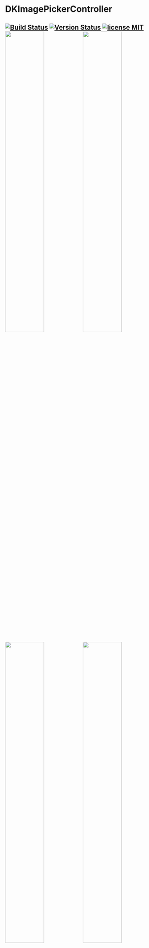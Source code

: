 DKImagePickerController
=======================

 [![Build Status](https://secure.travis-ci.org/zhangao0086/DKImagePickerController.svg)](http://travis-ci.org/zhangao0086/DKImagePickerController) [![Version Status](http://img.shields.io/cocoapods/v/DKImagePickerController.png)][docsLink] [![license MIT](http://img.shields.io/badge/license-MIT-orange.png)][mitLink]
<img width="50%" height="50%" src="https://raw.githubusercontent.com/zhangao0086/DKImagePickerController/develop/Screenshot1.png" /><img width="50%" height="50%" src="https://raw.githubusercontent.com/zhangao0086/DKImagePickerController/develop/Screenshot2.png" />
---
<img width="50%" height="50%" src="https://raw.githubusercontent.com/zhangao0086/DKImagePickerController/develop/Screenshot3.png" /><img width="50%" height="50%" src="https://raw.githubusercontent.com/zhangao0086/DKImagePickerController/develop/Screenshot4.png" />
---
<img width="50%" height="50%" src="https://raw.githubusercontent.com/zhangao0086/DKImagePickerController/develop/Screenshot5.png" /><img width="50%" height="50%" src="https://raw.githubusercontent.com/zhangao0086/DKImagePickerController/develop/Screenshot6.png" />
---

## Description
It's a Facebook style Image Picker Controller by Swift. It uses [DKCamera][DKCamera] instead of `UIImagePickerController` since the latter cannot be Integrated into another container, and it will raise a warning `Snapshotting ... or snapshot after screen updates.` in **iOS 8**.

### Features
* Supports both single and multiple selection.
* Supports filtering albums and sorting by type.
* Supports landscape and iPad and orientation switching.
* Supports iCloud.
* Supports UIAppearance.
* Supports custom camera.
* Supports custom UICollectionViewLayout.

## Requirements
* iOS 8.0+
* ARC

## Installation
#### iOS 8 and newer
DKImagePickerController is available on CocoaPods. Simply add the following line to your podfile:

```ruby
# For latest release in cocoapods
pod 'DKImagePickerController'
```

#### iOS 7.x

> The 3.x aren't supported before iOS 8. If you want to support iOS 7, you can look at the [2.4.3](https://github.com/zhangao0086/DKImagePickerController/tree/2.4.3) branch that uses `ALAssetsLibrary` instead of using `Photos`.

> To use Swift libraries on apps that support iOS 7, you must manually copy the files into your application project.
[CocoaPods only supports Swift on OS X 10.9 and newer, and iOS 8 and newer.](https://github.com/CocoaPods/blog.cocoapods.org/commit/6933ae5ccfc1e0b39dd23f4ec67d7a083975836d)

## Getting Started
#### Initialization and presentation
```swift

let pickerController = DKImagePickerController()

pickerController.didSelectAssets = { (assets: [DKAsset]) in
    print("didSelectAssets")
    print(assets)
}

self.presentViewController(pickerController, animated: true) {}

````

#### Customizing

```swift
/// Forces selection of tapped image immediatly.
public var singleSelect = false
    
/// The maximum count of assets which the user will be able to select.
public var maxSelectableCount = 999

/// Set the defaultAssetGroup to specify which album is the default asset group.
public var defaultAssetGroup: PHAssetCollectionSubtype?

/// The types of PHAssetCollection to display in the picker.
public var assetGroupTypes: [PHAssetCollectionSubtype] = [
    .SmartAlbumUserLibrary,
    .SmartAlbumFavorites,
    .AlbumRegular
    ]

/// Set the showsEmptyAlbums to specify whether or not the empty albums is shown in the picker.
public var showsEmptyAlbums = true

/// The type of picker interface to be displayed by the controller.
public var assetType: DKImagePickerControllerAssetType = .AllAssets

/// The predicate applies to images only.
public var imageFetchPredicate: NSPredicate?

/// The predicate applies to videos only.
public var videoFetchPredicate: NSPredicate?

/// If sourceType is Camera will cause the assetType & maxSelectableCount & allowMultipleTypes & defaultSelectedAssets to be ignored.
public var sourceType: DKImagePickerControllerSourceType = .Both

/// Whether allows to select photos and videos at the same time.
public var allowMultipleTypes = true

/// If YES, and the requested image is not stored on the local device, the Picker downloads the image from iCloud.
public var autoDownloadWhenAssetIsInCloud = true

/// Determines whether or not the rotation is enabled.
public var allowsLandscape = false

/// The callback block is executed when user pressed the cancel button.
public var didCancel: (() -> Void)?
public var showsCancelButton = false

/// The callback block is executed when user pressed the select button.
public var didSelectAssets: ((assets: [DKAsset]) -> Void)?

/// It will have selected the specific assets.
public var defaultSelectedAssets: [DKAsset]?

```

##### Customize Navigation Bar
You can easily customize the appearance of navigation bar using the appearance proxy.
```swift
UINavigationBar.appearance().titleTextAttributes = [
    NSFontAttributeName : UIFont(name: "Optima-BoldItalic", size: 21)!,
    NSForegroundColorAttributeName : UIColor.redColor()
]
```
<img width="50%" height="50%" src="https://raw.githubusercontent.com/zhangao0086/DKImagePickerController/develop/Screenshot9.png" />

#### Hides camera

```swift
pickerController.sourceType = .Photo
```
<img width="50%" height="50%" src="https://raw.githubusercontent.com/zhangao0086/DKImagePickerController/develop/Screenshot10.png" />

#### Quickly take a picture

```swift
pickerController.sourceType = .Camera
```
<img width="50%" height="50%" src="https://raw.githubusercontent.com/zhangao0086/DKImagePickerController/develop/Exhibit1.gif" />

#### Create a custom camera

You can give a class that implements the `DKImagePickerControllerUIDelegate` protocol to customize camera.  
The following code uses a `UIImagePickerController`:
```swift
public class CustomUIDelegate: DKImagePickerControllerDefaultUIDelegate, UIImagePickerControllerDelegate, UINavigationControllerDelegate {
    
    var didCancel: (() -> Void)?
    var didFinishCapturingImage: ((image: UIImage) -> Void)?
    var didFinishCapturingVideo: ((videoURL: NSURL) -> Void)?
    
    public override func imagePickerControllerCreateCamera(imagePickerController: DKImagePickerController,
                                                           didCancel: (() -> Void),
                                                           didFinishCapturingImage: ((image: UIImage) -> Void),
                                                           didFinishCapturingVideo: ((videoURL: NSURL) -> Void)
                                                           ) -> UIViewController {
        self.didCancel = didCancel
        self.didFinishCapturingImage = didFinishCapturingImage
        self.didFinishCapturingVideo = didFinishCapturingVideo
        
        let picker = UIImagePickerController()
        picker.delegate = self
        picker.sourceType = .Camera
        picker.mediaTypes = [kUTTypeImage as String, kUTTypeMovie as String]
        
        return picker
    }
    
    // MARK: - UIImagePickerControllerDelegate methods
    
    public func imagePickerController(picker: UIImagePickerController, didFinishPickingMediaWithInfo info: [String : AnyObject]) {
        let mediaType = info[UIImagePickerControllerMediaType] as! String
        
        if mediaType == kUTTypeImage as String {
            let image = info[UIImagePickerControllerOriginalImage] as! UIImage
            self.didFinishCapturingImage?(image: image)
        } else if mediaType == kUTTypeMovie as String {
            let videoURL = info[UIImagePickerControllerMediaURL] as! NSURL
            self.didFinishCapturingVideo?(videoURL: videoURL)
        }
    }
    
    public func imagePickerControllerDidCancel(picker: UIImagePickerController) {
        self.didCancel?()
    }
    
}
```

## How to use in Objective-C

#### If you use [CocoaPods](http://cocoapods.org/)

* Adding the following two lines into your `Podfile`:

    ```ruby
    pod 'DKImagePickerController'
    use_frameworks!
    ```
* Importing it into your Objective-C file: 

    ```objective-c
    #import <DKImagePickerController/DKImagePickerController-Swift.h>
    ```

#### If you use it directly in your project

> See also:[Swift and Objective-C in the Same Project](https://developer.apple.com/library/ios/documentation/Swift/Conceptual/BuildingCocoaApps/MixandMatch.html)

* Drag and drop the [DKCamera][DKCamera] and `DKImageManager` and `DKImagePickerController` to your project
* Importing it into your Objective-C file: 

    ```objective-c
    #import "YourProductModuleName-Swift.h"
    ```

---
then you can:

```objective-c
DKImagePickerController *pickerController = [DKImagePickerController new];
pickerController.assetType = DKImagePickerControllerAssetTypeAllAssets;
pickerController.showsCancelButton = NO;
pickerController.showsEmptyAlbums = YES;
pickerController.allowMultipleTypes = YES;
pickerController.defaultSelectedAssets = @[];
pickerController.sourceType = DKImagePickerControllerSourceTypeBoth;
//  pickerController.assetGroupTypes    // unavailable
//  pickerController.defaultAssetGroup  // unavailable

 [pickerController setDidSelectAssets:^(NSArray * __nonnull assets) {
     NSLog(@"didSelectAssets");
 }];
 
 [self presentViewController:pickerController animated:YES completion:nil];
```

## Localization
It has been supported languages so far:

* en.lproj
* zh-Hans.lproj
* hu.lproj

If you want to add new language, pull request or issue!

---
You can merge your branch into the `develop` branch. Any Pull Requests to be welcome!!!

## Change Log
> In `3.2.0`
> * I changed the `sourceType` type to `enum` in order to access the property in Objective-C. You can use `.Both` instead of `[.Camera, .Photo]`.
> * I've also updated the `fetchAVAsset...` interface:  
> the `completeBlock: (avAsset: AVURLAsset?` was changed to `completeBlock: (avAsset: AVURLAsset?, info: [NSObject : AnyObject]?`.
> * Added support for custom cancel button and done button. You can adjust the position and style of these buttons.
> * Added support for custom UICollectionViewLayout.

> In `3.0.4`, I've updated the `fetchImage...` interface:  
> the `completeBlock: (image: UIImage?) -> Void` was changed to `completeBlock: (image: UIImage?, info: [NSObject : AnyObject]?) -> Void`
> so you need to change:
```swift
asset.fetchImageWithSize(size, completeBlock: { image in
    // ...
})
```
to:
```swift
asset.fetchImageWithSize(size, completeBlock: { image, info in
    // ...
})
```

## [3.1.3](https://github.com/zhangao0086/DKImagePickerController/tree/3.1.3) (2016-04-01)

[Full Changelog](https://github.com/zhangao0086/DKImagePickerController/compare/3.1.2...3.1.3)

**Merged pull requests:**

- Added support for custom camera based UINavigationController.

- Added video support for custom camera.

## [3.1.2](https://github.com/zhangao0086/DKImagePickerController/tree/3.1.2) (2016-04-01)

[Full Changelog](https://github.com/zhangao0086/DKImagePickerController/compare/3.1.1...3.1.2)

**Merged pull requests:**

- Fixed an issue that will cause the didSelectAssets block is called twice.

- Added support for custom predicate to assets.

- Optimized for fetching original image.

- The fetchImageWithSize fetching image with .AspectFit.

- Fixed an issue that may cause the popover not display as rounded.

## [3.1.1](https://github.com/zhangao0086/DKImagePickerController/tree/3.1.1) (2016-03-18)

[Full Changelog](https://github.com/zhangao0086/DKImagePickerController/compare/3.0.10...3.1.1)

**Merged pull requests:**

- Fixed an issue that may cause crash when user not authorized camera access.

> [More logs...](https://github.com/zhangao0086/DKImagePickerController/blob/develop/CHANGELOG.md)

## Special Thanks
Thanks for [scottdelly][scottdelly]'s [contribution][scottdellyCon] and [performance improvement][scottdellyCon1]!  
Thanks for [LucidityDesign][LucidityDesign]'s [contribution][LucidityDesignCon]!  
Thanks for [AnthonyMDev][AnthonyMDev]'s [contribution][scottdellyCon]!

## License
DKImagePickerController is released under the MIT license. See LICENSE for details.

[docsLink]:http://cocoadocs.org/docsets/DKImagePickerController
[mitLink]:http://opensource.org/licenses/MIT
[DKCamera]:https://github.com/zhangao0086/DKCamera
[scottdelly]:https://github.com/scottdellyDKImagePickerController
[scottdellyCon]:https://github.com/zhangao0086/DKImagePickerController/graphs/contributors
[scottdellyCon1]:https://github.com/zhangao0086/DKImagePickerController/pull/24/commits
[LucidityDesign]:https://github.com/LucidityDesign
[LucidityDesignCon]:https://github.com/zhangao0086/DKImagePickerController/pull/19/commits
[AnthonyMDev]:https://github.com/AnthonyMDev
